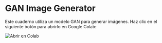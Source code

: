 # GAN Image Generator

Este cuaderno utiliza un modelo GAN para generar imágenes. Haz clic en el siguiente botón para abrirlo en Google Colab:

[![Abrir en Colab](https://colab.research.google.com/assets/colab-badge.svg)](https://colab.research.google.com/github/AlejandroCarrillo511/GAN-Image-Generator/blob/main/Futbol_200.ipynb)
